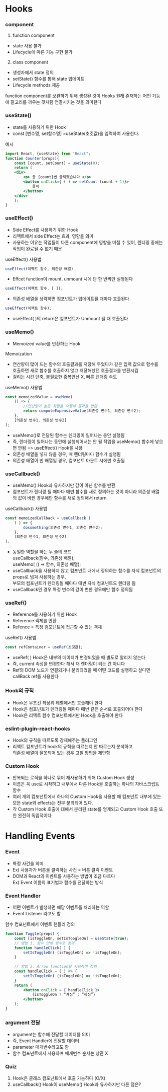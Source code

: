 # Hooks
### component
1. function component
- state 사용 불가 
- Lifecycle에 따른 기능 구현 불가

2. class component 
- 생성자에서 state 정의 
- setState() 함수를 통해 state 업데이트
- Lifecycle methods 제공

function component를 보완하기 위해 생성된 것이 Hooks
원래 존재하는 어떤 기능에 갈고리를 끼우는 것처럼 연결시키는 것을 의미한다

### useState()
- state를 사용하기 위한 Hook
- const [변수명, set함수명] =useState(초깃값)을 입력하여 사용한다.

예시
```jsx
import React, {useState} from "React";
function Counter(props){
	const [count, setCount] = useState(0);
	return (
	<div>
		<p> 총 {count}번 클릭했습니다.</p>
		<button onClick={ ( ) => setCount (count + 1)}>
			클릭
		</button>
	</div>
	);
}
```

### useEffect()
- Side Effect를 사용하기 위한 Hook
- 리액트에서 side Effect는 효과, 영향을 의미
- 사용하는 이유는 작업들이 다른 component에 영향을 미칠 수 있어, 렌더링 중에는 작업이 완료될 수 없기 때문

useEffect() 사용법
```jsx
useEffect(이펙트 함수, 의존성 배열)
```
- Effcet function이 mount, unmount 시에 단 한 번씩만 실행된다

```jsx
useEffect(이펙트 함수, [ ]);
```
- 의존성 배열을 생략하면 컴포넌트가 업데이트될 때마다 호출된다

```jsx
useEffect(이펙트 함수);
```
- useEffect( )의 return은 컴포넌트가 Unmount 될 때 호출된다

### useMemo()
- Memoized value를 반환하는 Hook

Memoization
- 연산량이 많이 드는 함수의 호출결과를 저장해 두었다가 같은 입력 값으로 함수를 호출하면 새로 함수를 호출하지 않고 저장해놨던 호출결과를 반환시킴
- 걸리는 시간 단축, 불필요한 중복연산 X, 빠른 렌더링 속도

useMemo() 사용법
```jsx
const memoizedValue = useMemo(
	() => {
		//연산량이 높은 작업을 수행해 결과를 반환
		return computeExpensiveValue(의존성 변수1, 의존성 변수2);
	},
	[의존성 변수1, 의존성 변수2]
);
```
- useMemo()로 전달된 함수는 렌더링이 일어나는 동안 실행됨
- 즉, 렌더링이 일어나는 동안에 실행되어서는 안 될 작업을 useMemo() 함수에 넣으면 안됨 => useEffect() Hook을 사용
- 의존성 배열을 넣지 않을 경우, 매 렌더링마다 함수가 실행됨
- 의존성 배열이 빈 배열일 경우, 컴포넌트 마운트 시에만 호출됨

### useCallback()
- useMemo() Hook과 유사하지만 값이 아닌 함수를 반환
- 컴포넌트가 렌더링 될 때마다 매번 함수를 새로 정의하는 것이 아니라 의존성 배열의 값이 바뀐 경우에만 함수를 새로 정의해서 return

useCallback() 사용법
```jsx
const memoizedCallback = useCallback (
	( ) => {
		dosomething(의존성 변수1, 의존성 변수2);
	},
	[의존성 변수1, 의존성 변수2]
);
```
- 동일한 역할을 하는 두 줄의 코드  
useCallback(함수, 의존성 배열);  
useMemo( () => 함수, 의존성 배열);
- useCallback을 사용하지 않고 컴포넌트 내에서 정의하는 함수를 자식 컴포넌트의 props로 넘겨 사용하는 경우,  
 부모의 컴포넌트가 렌더링될 때마다 매번 자식 컴포넌트도 렌더링 됨
- useCallback인 경우 특정 변수의 값이 변한 경우에만 함수 정의됨

### useRef()
- Reference를 사용하기 위한 Hook
- Reference 객체를 반환
- Refence = 특정 컴포넌트에 접근할 수 있는 객체

useRef() 사용법
```jsx
const refContainer = useRef(초깃값);
```
- useRef( ) Hook은 내부의 데이터가 변경되었을 때 별도로 알리지 않는다
- 즉, current 속성을 변경한다 해서 재 렌더링이 되는 건 아니다
- Ref의 DOM 노드가 연결되거나 분리되었을 때 어떤 코드를 실행하고 싶다면 callBack ref를 사용한다

### Hook의 규칙
- Hook은 무조건 최상위 레벨에서만 호출해야 한다
- Hook은 컴포넌트가 렌더링될 때마다 매번 같은 순서로 호출되어야 한다
- Hook은 리액트 함수 컴포넌트에서만 Hook을 호출해야 한다

### eslint-plugin-react-hooks
- Hook의 규칙을 따르도록 강제해주는 플러그인
- 리액트 컴포넌트가 hook의 규칙을 따르는지 안 따르는지 분석하고  
의존성 배열이 잘못되어 있는 경우 고칠 방법을 제안함

### Custom Hook 
- 반복되는 로직을 하나로 묶어 재사용하기 위해 Custom Hook 생성
- 이름은 꼭 use로 시작하고 내부에서 다른 Hook을 호출하는 하나의 자바스크립트 함수
- 여러 개의 컴포넌트에서 하나의 Custom Hook을 사용할 때 컴포넌트 내부에 있는 모든 state와 effects는 전부 분리되어 있다.
- 각 Custom Hook 호출에 대해서 분리된 state를 얻게되고 Custom Hook 호출 또한 완전히 독립적이다

# Handling Events
### Event
- 특정 사건을 의미
- Ex) 사용자가 버튼을 클릭하는 사건 = 버튼 클릭 이벤트
- DOM과 React의 이벤트를 사용하는 방법이 조금 다르다  
Ex) Event 이름의 표기법과 함수를 전달하는 방식

### Event Handler 
- 어떤 이벤트가 발생하면 해당 이벤트를 처리하는 역할
- Event Listener 라고도 함

함수 컴포넌트에서 이벤트 핸들러 정의
```jsx
function Toggle(props) {
	const [isToggleOn, setIsToogleOn] = useState(true);
	// 방법 1. 함수 안에 함수로 정의
	function handleClick( ) {
		setIsToggleOn( (isToggleOn) => !isToggleOn);
	}
	
	// 방법 2. Arrow function을 사용하여 정의
	const handleClick = ( ) => {
		setIsToggleOn( (isToggleOn) => !isToggleOn);
	}
	return (
		<button onClick = { handleClick }>
			{isToggleOn ? “켜짐” : “꺼짐”}
		</button>
	);
}
```
### argument 전달
- argument는 함수에 전달할 데이터를 의미
- 즉, Event Handler에 전달할 데이터
- parameter 매개변수라고도 함
- 함수 컴포넌트에서 사용하며 매개변수 순서는 상관 X

### Quiz
1. Hook은 클래스 컴포넌트에서 호출 가능하다 (O/X)
2. useCallback() Hook이 useMemo() Hook과 유사하지만 다른 점은?